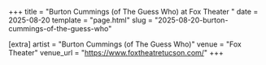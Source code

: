 +++
title = "Burton Cummings (of The Guess Who) at Fox Theater "
date = 2025-08-20
template = "page.html"
slug = "2025-08-20-burton-cummings-of-the-guess-who"

[extra]
artist = "Burton Cummings (of The Guess Who)"
venue = "Fox Theater"
venue_url = "https://www.foxtheatretucson.com/"
+++
